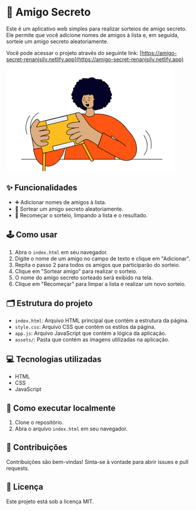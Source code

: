 # 🎁 Amigo Secreto

Este é um aplicativo web simples para realizar sorteios de amigo secreto. Ele permite que você adicione nomes de amigos à lista e, em seguida, sorteie um amigo secreto aleatoriamente.

Você pode acessar o projeto através do seguinte link: [https://amigo-secret-renanjsilv.netlify.app](https://amigo-secret-renanjsilv.netlify.app)

![Tela do Amigo Secreto](assets/amigo-secreto.png)

## ✨ Funcionalidades

-   ➕ Adicionar nomes de amigos à lista.
-   🎲 Sortear um amigo secreto aleatoriamente.
-   🔄 Recomeçar o sorteio, limpando a lista e o resultado.

## 🕹️ Como usar

1.  Abra o `index.html` em seu navegador.
2.  Digite o nome de um amigo no campo de texto e clique em "Adicionar".
3.  Repita o passo 2 para todos os amigos que participarão do sorteio.
4.  Clique em "Sortear amigo" para realizar o sorteio.
5.  O nome do amigo secreto sorteado será exibido na tela.
6.  Clique em "Recomeçar" para limpar a lista e realizar um novo sorteio.

## 🗂️ Estrutura do projeto

-   `index.html`: Arquivo HTML principal que contém a estrutura da página.
-   `style.css`: Arquivo CSS que contém os estilos da página.
-   `app.js`: Arquivo JavaScript que contém a lógica da aplicação.
-   `assets/`: Pasta que contém as imagens utilizadas na aplicação.

## 💻 Tecnologias utilizadas

-   HTML
-   CSS
-   JavaScript

## 🚀 Como executar localmente

1.  Clone o repositório.
2.  Abra o arquivo `index.html` em seu navegador.

## 🤝 Contribuições

Contribuições são bem-vindas! Sinta-se à vontade para abrir issues e pull requests.

## 📜 Licença

Este projeto está sob a licença MIT.
